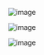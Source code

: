 
![image](https://user-images.githubusercontent.com/99068989/216258975-6459aea1-e0c8-4adb-93fd-016dd5f4bdb6.png)

![image](https://user-images.githubusercontent.com/99068989/216259668-141890a8-0343-4f6b-911f-6813d0a2e648.png)

![image](https://user-images.githubusercontent.com/99068989/216259870-1e78b759-ba77-4344-a7e7-9b7defa54659.png)


